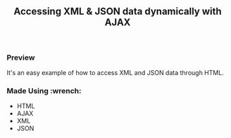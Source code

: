 <h2 align="center">Accessing XML & JSON data dynamically with AJAX</h2>
<br>

<h3>Preview</h3>
It's an easy example of how to access XML and JSON data through HTML.


<br>
<h3 id="tools">Made Using :wrench:</h3>

* HTML
* AJAX
* XML
* JSON
